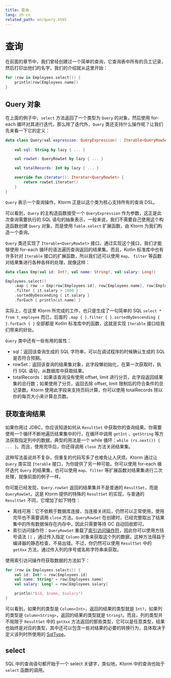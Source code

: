 ```yaml
---
title: 查询
lang: zh-cn
related_path: en/query.html
---
```


# 查询

在前面的章节中，我们曾经创建过一个简单的查询，它查询表中所有的员工记录，然后打印出他们的名字，我们的介绍就从这里开始：

````kotlin
for (row in Employees.select()) {
    println(row[Employees.name])
}
````

## Query 对象

在上面的例子中，`select` 方法返回了一个类型为 `Query` 的对象，然后使用 for-each 循环对其进行迭代，那么除了迭代外，`Query` 类还支持什么操作呢？让我们先来看一下它的定义：

```kotlin
data class Query(val expression: QueryExpression) : Iterable<QueryRowSet> {
    
    val sql: String by lazy { ... }

    val rowSet: QueryRowSet by lazy { ... }

    val totalRecords: Int by lazy { ... }

    override fun iterator(): Iterator<QueryRowSet> {
        return rowSet.iterator()
    }
}
```

`Query` 表示一个查询操作，Ktorm 正是以这个类为核心支持所有的查询 DSL。

可以看到，`Query` 的主构造函数接受一个 `QueryExpression` 作为参数，这正是此次查询需要执行的 SQL 语句的抽象表示，一般来说，我们不需要自己使用这个构造函数创建 `Query` 对象，而是使用 `Table.select` 扩展函数，由 Ktorm 为我们构造一个查询。

`Query` 类还实现了 `Iterable<QueryRowSet>` 接口，通过实现这个接口，我们才能够使用 for-each 循环的语法遍历查询返回的结果集。而且，Kotlin 标准库中也有许多针对 `Iterable` 接口的扩展函数，所以我们还可以使用 `map`、 `filter` 等函数对结果集进行各种各样的处理，就像这样：

```kotlin
data class Emp(val id: Int?, val name: String?, val salary: Long?)

Employees.select()
    .map { row -> Emp(row[Employees.id], row[Employees.name], row[Employees.salary]) }
    .filter { it.salary > 1000 }
    .sortedByDescending { it.salary }
    .forEach { println(it.name) }
```

实际上，在这里 Ktorm 所完成的工作，也只是生成了一句简单的 SQL `select * from t_employee` 而已，后面的 `.map { }.filter { }.sortedByDescending { }.forEach { }` 全部都是 Kotlin 标准库中的函数，这就是实现 `Iterable` 接口给我们带来的好处。

`Query` 类中还有一些有用的属性：

- sql：返回该查询生成的 SQL 字符串，可以在调试程序的时候确认生成的 SQL 是否符合预期。
- rowSet：返回该查询的结果集对象，此字段懒初始化，在第一次获取时，执行 SQL 语句，从数据库中获取结果。
- totalRecords：如果该查询没有使用 offset, limit 进行分页，此字段返回结果集的总行数；如果使用了分页，返回去除 offset, limit 限制后的符合条件的总记录数。Ktorm 使用此字段来支持页码计算，你可以使用 totalRecords 除以你的每页大小来计算总页数。  

## 获取查询结果

如果你用过 JDBC，你应该知道如何从 `ResultSet` 中获取你的查询结果。你需要使用一个循环不断地遍历结果集中的行，在循环中调用 `getInt` 、`getString` 等方法获取指定列中的数据，典型的用法是一个 while 循环：`while (rs.next()) { ... }`。而且，使用完毕后，你还得调用 `close` 方法关闭结果集。

这种写法虽说并不复杂，但重复的代码写多了也难免让人厌烦。Ktorm 通过让 `Query` 类实现 `Iterable` 接口，为你提供了另一种可能。你可以使用 for-each 循环迭代 `Query` 的结果集，也可以使用 `map`、`filter` 等扩展函数对结果集进行二次处理，就像前面的例子一样。

你可能已经发现，`Query.rowSet` 返回的结果集并不是普通的 `ResultSet`，而是 `QueryRowSet`。这是 Ktorm 提供的特殊的 `ResultSet` 的实现，与普通的 `ResultSet` 不同，它增加了如下特性：

- 离线可用：它不依赖于数据库连接，当连接关闭后，仍然可以正常使用，使用完毕也不需要调用 `close` 方法。`QueryRowSet` 在创建时，已经完整取出了结果集中的所有数据保存在内存中，因此只需要等待 GC 自动回收即可。
- 索引访问操作符：`QueryRowSet` 重载了[索引访问操作符](https://kotlinlang.org/docs/reference/operator-overloading.html#indexed)，因此你可以使用方括号语法 `[]` ，通过传入指定 `Column` 对象来获取这个列的数据，这种方法得益于编译器的静态检查，不易出错。不过，你仍然可以使用 `ResultSet` 中的 `getXxx` 方法，通过传入列的序号或名称字符串来获取。

使用索引访问操作符获取数据的方法如下：

```kotlin
for (row in Employees.select()) {
    val id: Int? = row[Employees.id]
    val name: String? = row[Employees.name]
    val salary: Long? = row[Employees.salary]

    println("$id, $name, $salary")
}
```

可以看到，如果列的类型是 `Column<Int>`，返回的结果的类型就是 `Int?`，如果列的类型是 `Column<String>`，返回的结果的类型就是 `String?`。而且，列的类型并不局限于 `ResultSet` 中的 `getXxx` 方法返回的那些类型，它可以是任意类型，结果也始终是对应的类型，其中还可以包含一些对结果的必要的转换行为，具体取决于定义该列时所使用的 [SqlType](/zh-cn/schema-definition.html#SqlType)。

## select

SQL 中的查询语句都开始于一个 select 关键字，类似地，Ktorm 中的查询也始于 `select` 函数的调用。